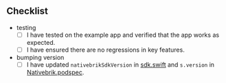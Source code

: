 ## Checklist

- testing
  - [ ] I have tested on the example app and verified that the app works as expected.
  - [ ] I have ensured there are no regressions in key features.
- bumping version
  - [ ] I have updated `nativebrikSdkVersion` in [sdk.swift](/ios/Sources/Nativebrik/sdk.swift) and `s.version` in [Nativebrik.podspec](/Nativebrik.podspec).
